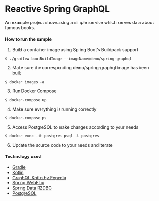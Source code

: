 # Reactive Spring GraphQL
An example project showcasing a simple service which serves data about famous books.

#### How to run the sample
1. Build a container image using Spring Boot's Buildpack support
```
$ ./gradlew bootBuildImage --imageName=demo/spring-graphql
```

2. Make sure the corresponding demo/spring-graphql image has been built
```
$ docker images -a
```
3. Run Docker Compose
```
$ docker-compose up
```
4. Make sure everything is running correctly
```
$ docker-compose ps
```
5. Access PostgreSQL to make changes according to your needs
```
$ docker exec -it postgres psql -U postgres
```
6. Update the source code to your needs and iterate

#### Technology used
- [Gradle](https://github.com/gradle/gradle)
- [Kotlin](https://github.com/JetBrains/kotlin)
- [GraphQL Kotlin by Expedia](https://github.com/ExpediaGroup/graphql-kotlin)
- [Spring WebFlux](https://spring.io/reactive)
- [Spring Data R2DBC](https://spring.io/projects/spring-data-r2dbc)
- [PostgreSQL](https://www.postgresql.org/)
